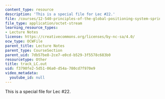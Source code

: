 ```yaml
---
content_type: resource
description: 'This is a special file for Lec #22.'
file: /courses/12-540-principles-of-the-global-positioning-system-spring-2012/f3790fe25d5106a0d54a780cd7f970e9_track_LC.out
file_type: application/octet-stream
learning_resource_types:
- Lecture Notes
license: https://creativecommons.org/licenses/by-nc-sa/4.0/
ocw_type: OCWFile
parent_title: Lecture Notes
parent_type: CourseSection
parent_uid: 7db57be8-2ce7-e0cd-b529-3f5578c683b0
resourcetype: Other
title: track_LC.out
uid: f3790fe2-5d51-06a0-d54a-780cd7f970e9
video_metadata:
  youtube_id: null
---
```

This is a special file for Lec #22.